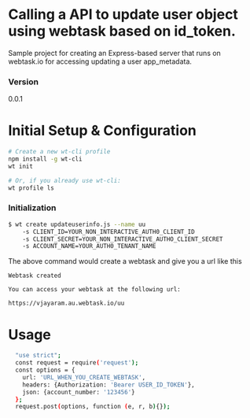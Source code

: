 # Calling a API to update user object using webtask based on id_token.

Sample project for creating an Express-based server that runs on webtask.io for accessing updating a user app_metadata.
### Version
0.0.1
# Initial Setup & Configuration
```bash
# Create a new wt-cli profile
npm install -g wt-cli
wt init

# Or, if you already use wt-cli:
wt profile ls
```

### Initialization
```sh
$ wt create updateuserinfo.js --name uu
    -s CLIENT_ID=YOUR_NON_INTERACTIVE_AUTH0_CLIENT_ID
    -s CLIENT_SECRET=YOUR_NON_INTERACTIVE_AUTHO_CLIENT_SECRET
    -s ACCOUNT_NAME=YOUR_AUTH0_TENANT_NAME
```
The above command would create a webtask and give you a url like this
```
Webtask created

You can access your webtask at the following url:

https://vjayaram.au.webtask.io/uu
```
# Usage
```sh
  "use strict";
  const request = require('request');
  const options = {
    url: 'URL_WHEN_YOU_CREATE_WEBTASK',
    headers: {Authorization: 'Bearer USER_ID_TOKEN'},
    json: {account_number: '123456'}
  };
  request.post(options, function (e, r, b){});
```

